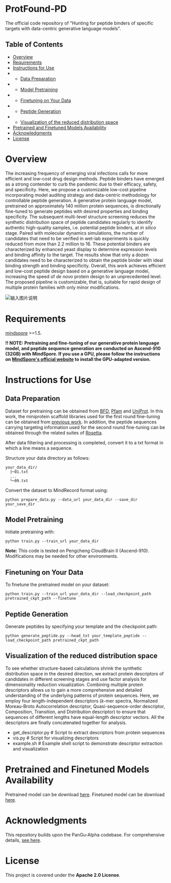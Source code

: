 ﻿# ProtFound-PD

The official code repository of "Hunting for peptide binders of specific targets with data-centric generative language models".

## Table of Contents

- [Overview](#overview)
- [Requirements](#requirements)
- [Instructions for Use](#instructions-for-use)
- - [Data Preparation](#data-preparation)
- - [Model Pretraining](#model-pretraining)
- - [Finetuning on Your Data](#finetuning-on-your-data)
- - [Peptide Generation](#peptide-generation)
-  - [Visualization of the reduced distribution space](#visualization-of-the-reduced-distribution-space)
- [Pretrained and Finetuned Models Availability](#pretrained-and-finetuned-models-availability)
- [Acknowledgments](#acknowledgments)
- [License](#license)

# Overview

The increasing frequency of emerging viral infections calls for more    efficient and low-cost drug design methods. Peptide binders have  emerged as a strong contender to curb the pandemic due to their    efficacy, safety, and specificity. Here, we propose a customizable    low-cost pipeline incorporating model auditing strategy and    data-centric methodology for controllable peptide generation. A    generative protein language model, pretrained on approximately 140    million protein sequences, is directionally fine-tuned to generate    peptides with desired properties and binding specificity. The    subsequent multi-level structure screening reduces the synthetic    distribution space of peptide candidates regularly to identify    authentic high-quality samples, i.e. potential peptide binders, at    *in silico* stage. Paired with molecular dynamics simulations, the number of candidates that need to be verified in wet-lab experiments    is quickly reduced from more than 2.2 million to 16. These potential    binders are characterized by enhanced yeast display to determine    expression levels and binding affinity to the target. The results    show that only a dozen candidates need to be characterized to obtain    the peptide binder with ideal binding strength and binding    specificity. Overall, this work achieves efficient and low-cost    peptide design based on a generative language model, increasing the    speed of *de novo* protein design to an unprecedented level. The    proposed pipeline is customizable, that is, suitable for rapid design    of multiple protein families with only minor modifications.

![输入图片说明](/imgs/2023-12-28/Sn4gdTokSbxlzGLQ.png)
# Requirements

[mindspore](https://www.mindspore.cn/en) >=1.5.

**!! NOTE: Pretraining and fine-tuning of our generative protein language model, and peptide sequence generation are conducted on **Ascend-910 (32GB)** with MindSpore. If you use a GPU, please follow the instructions on [MindSpore's official website](https://www.mindspore.cn/en) to install the GPU-adapted version.**



#  Instructions for Use





## Data Preparation

Dataset for pretraining can be obtained from [BFD](https://bfd.mmseqs.com/), [Pfam](http://pfam.xfam.org/) and [UniProt](https://www.uniprot.org/). In this work, the miniprotein scaffold libraries used for the first round fine-tuning can be obtained from [previous work](https://www.nature.com/articles/s41586-022-04654-9). In addition, the peptide sequences carrying targeting information used for the second round fine-tuning can be obtained through the related suites of [Rosetta](https://www.rosettacommons.org/).

After data filtering and processing is completed, convert it to a txt format in which a line means a sequence.

Structure your data directory as follows:

```plaintext
your_data_dir/
  ├─01.txt
  ...
  └─09.txt
```

Convert the dataset to MindRecord format using:

```shell
python prepare_data.py --data_url your_data_dir --save_dir your_save_dir
```

## Model Pretraining

Initiate pretraining with:

```shell
python train.py --train_url your_data_dir
```

**Note:** This code is tested on Pengcheng CloudBrain II (Ascend-910). Modifications may be needed for other environments.



## Finetuning on Your Data

To finetune the pretrained model on your dataset:

```shell
python train.py --train_url your_data_dir --load_checkpoint_path pretrained_ckpt_path --finetune
```

## Peptide Generation

Generate peptides by specifying your template and the checkpoint path:

```shell
python generate_peptide.py --head_txt your_template_peptide --load_checkpoint_path pretrained_ckpt_path
```


## Visualization of the reduced distribution space

To see whether structure-based calculations shrink the synthetic distribution space in the desired direction, we extract protein descriptors of candidates in different screening stages and use factor analysis for dimensionality reduction visualization. Combining multiple protein descriptors allows us to gain a more comprehensive and detailed understanding of the underlying patterns of protein sequences. Here, we employ four length-independent descriptors ($k$-mer spectra, Normalized Moreau-Broto Autocorrelation descriptor, Quasi-sequence-order descriptor, Composition, Transition, and Distribution descriptor) to ensure that sequences of different lengths have equal-length descriptor vectors.  All the descriptors are finally concatenated together for analysis.

  - get_descriptor.py                # Script to extract descriptors from protein sequences
  -  vis.py                           # Script for visualizing descriptors
  -  example.sh                       # Example shell script to demonstrate descriptor extraction and visualization


# Pretrained and Finetuned Models Availability

Pretrained model can be download [here](https://figshare.com/ndownloader/files/43847313).
Finetuned model can be download [here](https://figshare.com/ndownloader/files/43847910).

# Acknowledgments

This repository builds upon the PanGu-Alpha codebase. For comprehensive details, [see here](https://openi.pcl.ac.cn/PCL-Platform.Intelligence/PanGu-Alpha).

# License
This project is covered under the **Apache 2.0 License**.
